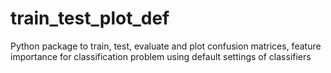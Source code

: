 # train_test_plot_def
Python package to train, test, evaluate and plot confusion matrices, feature importance for classification problem using default settings of classifiers
